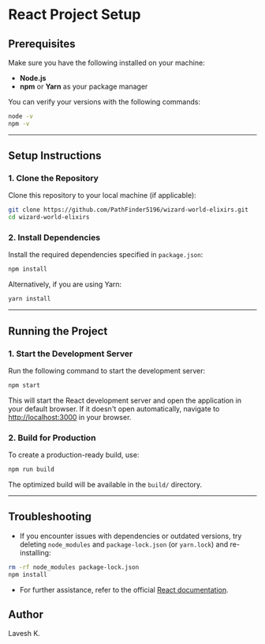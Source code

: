 # React Project Setup

## Prerequisites

Make sure you have the following installed on your machine:

- **Node.js**
- **npm** or **Yarn** as your package manager

You can verify your versions with the following commands:

```bash
node -v
npm -v
```

---

## Setup Instructions

### 1. Clone the Repository

Clone this repository to your local machine (if applicable):

```bash
git clone https://github.com/PathFinder5196/wizard-world-elixirs.git
cd wizard-world-elixirs
```

### 2. Install Dependencies

Install the required dependencies specified in `package.json`:

```bash
npm install
```

Alternatively, if you are using Yarn:

```bash
yarn install
```

---

## Running the Project

### 1. Start the Development Server

Run the following command to start the development server:

```bash
npm start
```

This will start the React development server and open the application in your default browser. If it doesn't open automatically, navigate to [http://localhost:3000](http://localhost:3000) in your browser.

### 2. Build for Production

To create a production-ready build, use:

```bash
npm run build
```

The optimized build will be available in the `build/` directory.

---

## Troubleshooting

- If you encounter issues with dependencies or outdated versions, try deleting `node_modules` and `package-lock.json` (or `yarn.lock`) and re-installing:

```bash
rm -rf node_modules package-lock.json
npm install
```

- For further assistance, refer to the official [React documentation](https://reactjs.org/docs/getting-started.html).

## Author

Lavesh K.
